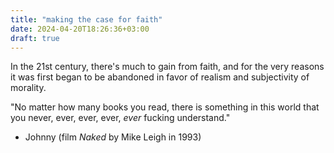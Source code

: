 ```yaml
---
title: "making the case for faith"
date: 2024-04-20T18:26:36+03:00
draft: true
---
```


In the 21st century, there's much to gain from faith, and for the very reasons it was first began to be abandoned
in favor of realism and subjectivity of morality.

"No matter how many books you read, there is something in this world that you never, ever, ever, ever, *ever* fucking understand."

- Johnny (film *Naked* by Mike Leigh in 1993)
